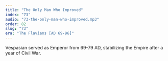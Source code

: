 ```yaml
---
title: "The Only Man Who Improved"
index: "73"
audio: "73-the-only-man-who-improved.mp3"
order: 82
slug: "73"
era: "The Flavians [AD 69-96]"
---
```


Vespasian served as Emperor from 69-79 AD, stabilizing the Empire after a year of Civil War.


